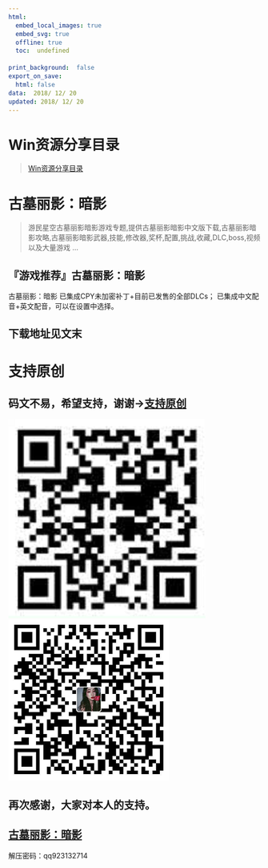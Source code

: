 ```yaml
---
html:
  embed_local_images: true
  embed_svg: true
  offline: true
  toc:  undefined

print_background:  false
export_on_save:
  html: false
data:  2018/ 12/ 20
updated: 2018/ 12/ 20
---
```


# Win资源分享目录

> [Win资源分享目录](https://blog.csdn.net/qq923132714/article/details/83108491 "Win资源分享目录")


# 古墓丽影：暗影

> 游民星空古墓丽影暗影游戏专题,提供古墓丽影暗影中文版下载,古墓丽影暗影攻略,古墓丽影暗影武器,技能,修改器,奖杯,配置,挑战,收藏,DLC,boss,视频以及大量游戏 ...


## 『游戏推荐』古墓丽影：暗影


古墓丽影：暗影
已集成CPY未加密补丁+目前已发售的全部DLCs；
已集成中文配音+英文配音，可以在设置中选择。

## 下载地址见文末

# 支持原创
## 码文不易，希望支持，谢谢->**[支持原创](http://blog.csdn.net/qq923132714/article/details/79399145)**
![微信支付](https://raw.githubusercontent.com/923132714/my_picture/master/blog/support/weixin.png)![微信支付](https://raw.githubusercontent.com/923132714/my_picture/master/blog/support/支付宝.png)
## 再次感谢，大家对本人的支持。



## [古墓丽影：暗影](http://u16848854.ctfile.net/fs/16848854-322015290 "古墓丽影：暗影")

解压密码：qq923132714
